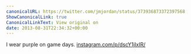 ```yaml
---
canonicalURL: https://twitter.com/jmjordan/status/373936873372397568
ShowCanonicalLink: true
CanonicalLinkText: View original on
date: 2013-08-31T22:34:32+00:00
---
```

I wear purple on game days. [instagram.com/p/dscY1jIxIR/](http://instagram.com/p/dscY1jIxIR/)